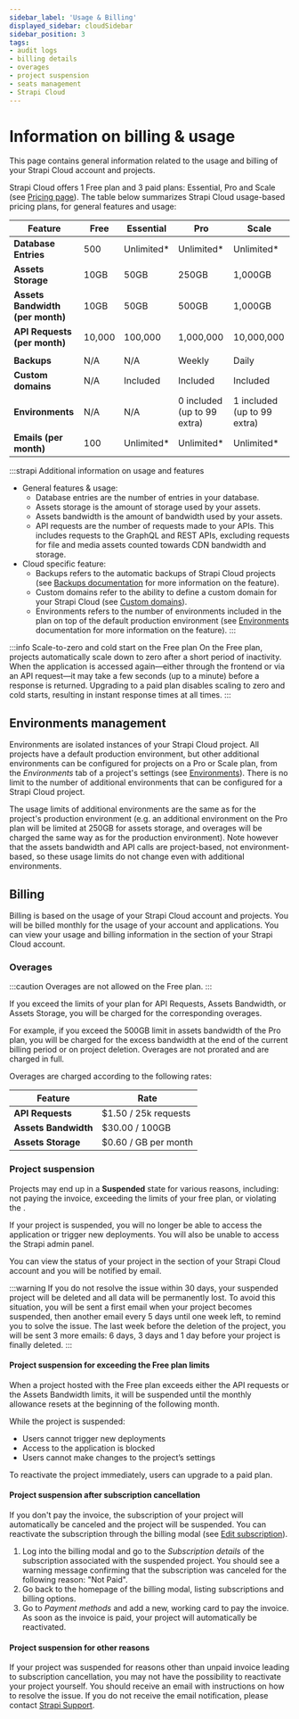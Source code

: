 ```yaml
---
sidebar_label: 'Usage & Billing'
displayed_sidebar: cloudSidebar
sidebar_position: 3
tags:
- audit logs
- billing details
- overages
- project suspension
- seats management
- Strapi Cloud
---
```


# Information on billing & usage

This page contains general information related to the usage and billing of your Strapi Cloud account and projects.

<UpdatedBadge /> Strapi Cloud offers 1 Free plan and 3 paid plans: Essential, Pro and Scale (see [Pricing page](https://strapi.io/pricing-cloud)). The table below summarizes Strapi Cloud usage-based pricing plans, for general features and usage:

| Feature                          | Free  | Essential | Pro | Scale |
| -------------------------------- | ----- | --------- | --- | ----- |
| **Database Entries**             | 500   | Unlimited* | Unlimited* | Unlimited* |
| **Assets Storage**               | 10GB  | 50GB      | 250GB | 1,000GB |
| **Assets Bandwidth (per month)** | 10GB  | 50GB      | 500GB | 1,000GB |
| **API Requests (per month)**     | 10,000 | 100,000 | 1,000,000 | 10,000,000 |
|  |  |  |  |  |
| **Backups**                      | N/A | N/A | Weekly | Daily |
| **Custom domains**               | N/A | Included | Included | Included | 
| **Environments**                 | N/A | N/A | 0 included (up to 99 extra) | 1 included (up to 99 extra) |
| **Emails (per month)**           | 100 | Unlimited* | Unlimited* | Unlimited* |

:::strapi Additional information on usage and features
- General features & usage:
  - Database entries are the number of entries in your database.
  - Assets storage is the amount of storage used by your assets.
  - Assets bandwidth is the amount of bandwidth used by your assets.
  - API requests are the number of requests made to your APIs. This includes requests to the GraphQL and REST APIs, excluding requests for file and media assets counted towards CDN bandwidth and storage.
- Cloud specific feature:
  - Backups refers to the automatic backups of Strapi Cloud projects (see [Backups documentation](/cloud/projects/settings#backups) for more information on the feature).
  - Custom domains refer to the ability to define a custom domain for your Strapi Cloud (see [Custom domains](/cloud/projects/settings#connecting-a-custom-domain)).
  - Environments refers to the number of environments included in the plan on top of the default production environment (see [Environments](/cloud/projects/settings#environments) documentation for more information on the feature).
:::

:::info Scale-to-zero and cold start on the Free plan
On the Free plan, projects automatically scale down to zero after a short period of inactivity. When the application is accessed again—either through the frontend or via an API request—it may take a few seconds (up to a minute) before a response is returned.
Upgrading to a paid plan disables scaling to zero and cold starts, resulting in instant response times at all times.
:::

## Environments management

Environments are isolated instances of your Strapi Cloud project. All projects have a default production environment, but other additional environments can be configured for projects on a Pro or Scale plan, from the *Environments* tab of a project's settings (see [Environments](/cloud/projects/settings#environments)). There is no limit to the number of additional environments that can be configured for a Strapi Cloud project.

The usage limits of additional environments are the same as for the project's production environment (e.g. an additional environment on the Pro plan will be limited at 250GB for assets storage, and overages will be charged the same way as for the production environment). Note however that the assets bandwidth and API calls are project-based, not environment-based, so these usage limits do not change even with additional environments.
 
## Billing

Billing is based on the usage of your Strapi Cloud account and projects. You will be billed monthly for the usage of your account and applications. You can view your usage and billing information in the <ExternalLink to="https://cloud.strapi.io/profile/billing" text="Billing"/> section of your Strapi Cloud account.

### Overages

:::caution
Overages are not allowed on the Free plan.
:::

If you exceed the limits of your plan for API Requests, Assets Bandwidth, or Assets Storage, you will be charged for the corresponding overages. 

For example, if you exceed the 500GB limit in assets bandwidth of the Pro plan, you will be charged for the excess bandwidth at the end of the current billing period or on project deletion. Overages are not prorated and are charged in full.

Overages are charged according to the following rates:

| Feature | Rate |
| --- | --- |
| **API Requests** | $1.50 / 25k requests |
| **Assets Bandwidth** | $30.00 / 100GB |
| **Assets Storage** | $0.60 / GB per month |

### Project suspension

Projects may end up in a **Suspended** state for various reasons, including: not paying the invoice, exceeding the limits of your free plan, or violating the <ExternalLink to="https://strapi.io/cloud-legal" text="terms of service"/>. 

If your project is suspended, you will no longer be able to access the application or trigger new deployments. You will also be unable to access the Strapi admin panel.

You can view the status of your project in the <ExternalLink to="https://cloud.strapi.io/projects" text="Projects"/> section of your Strapi Cloud account and you will be notified by email.

:::warning
If you do not resolve the issue within 30 days, your suspended project will be deleted and all data will be permanently lost. To avoid this situation, you will be sent a first email when your project becomes suspended, then another email every 5 days until one week left, to remind you to solve the issue. The last week before the deletion of the project, you will be sent 3 more emails: 6 days, 3 days and 1 day before your project is finally deleted.
:::

#### Project suspension for exceeding the Free plan limits

When a project hosted with the Free plan exceeds either the API requests or the Assets Bandwidth limits, it will be suspended until the monthly allowance resets at the beginning of the following month.

While the project is suspended:

- Users cannot trigger new deployments
- Access to the application is blocked
- Users cannot make changes to the project’s settings

To reactivate the project immediately, users can upgrade to a paid plan.

#### Project suspension after subscription cancellation

If you don't pay the invoice, the subscription of your project will automatically be canceled and the project will be suspended. You can reactivate the subscription through the billing modal (see [Edit subscription](/cloud/account/account-billing#account-billing)).

1. Log into the billing modal and go to the *Subscription details* of the subscription associated with the suspended project. You should see a warning message confirming that the subscription was canceled for the following reason: "Not Paid".
2. Go back to the homepage of the billing modal, listing subscriptions and billing options.
3. Go to *Payment methods* and add a new, working card to pay the invoice. As soon as the invoice is paid, your project will automatically be reactivated.

#### Project suspension for other reasons

If your project was suspended for reasons other than unpaid invoice leading to subscription cancellation, you may not have the possibility to reactivate your project yourself. You should receive an email with instructions on how to resolve the issue. If you do not receive the email notification, please contact [Strapi Support](mailto:support@strapi.io).
